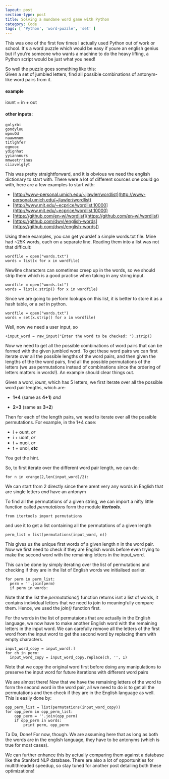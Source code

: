 ```yaml
---
layout: post
section-type: post
title: Solving a mundane word game with Python
category: Code
tags: [ 'Python', 'word-puzzle', 'set' ]
---
```

This was one of the first few times I actually used Python out of work or school. It's a word puzzle which would be easy if youre an english genius but if you're someone who wants a machine to do the heavy lifting, a Python script would be just what you need!

So well the puzzle goes something like this:  
Given a set of jumbled letters, find all possible combinations of antonym-like word pairs from it.

#### example
iount = in + out

#### other inputs:
<pre><code>golyrbi  
gondylou  
wpnuOd  
naawmnom  
titlghfer  
egmooc  
ydignhat  
yyiannnurs  
mmweetrrinus  
ciiavelglyt
</code></pre>

This was pretty straightforward, and it is obvious we need the english dictionary to start with. There were a lot of different sources one could go with, here are a few examples to start with:
- [http://www-personal.umich.edu/~jlawler/wordlist](http://www-personal.umich.edu/~jlawler/wordlist)
- [http://www.mit.edu/~ecprice/wordlist.10000](http://www.mit.edu/~ecprice/wordlist.10000)
- [https://github.com/en-wl/wordlist](https://github.com/en-wl/wordlist)
- [https://github.com/dwyl/english-words](https://github.com/dwyl/english-words])

Using these examples, you can get yourslef a simple words.txt file. Mine had ~25K words, each on a separate line. Reading them into a list was not that difficult:  
<pre><code data-trim class="python">wordfile = open("words.txt")
words = list(x for x in wordfile)
</code></pre>

Newline characters can sometimes creep up in the words, so we should strip them which is a good practise when taking in any string input.
<pre><code data-trim class="python">wordfile = open("words.txt")
words = list(x.strip() for x in wordfile)
</code></pre>
Since we are going to perform lookups on this list, it is better to store it as a hash table, or a *set* in python.
<pre><code data-trim class="python">wordfile = open("words.txt")
words = set(x.strip() for x in wordfile)
</code></pre>

Well, now we need a user input, so  
<pre><code data-trim class="python">+input_word = raw_input("Enter the word to be checked: ").strip()
</code></pre>

Now we need to get all the possible combinations of word pairs that can be formed with the given jumbled word. To get these word pairs we can first iterate over all the possible lengths of the word pairs, and then given the lengths of the the word pairs, find all the possible permutations of the letters (we use permutations instead of combinations since the ordering of letters matters in words!). An example should clear things out.

Given a word, *iount*, which has 5 letters, we first iterate over all the possible word pair lengths, which are:

* **1+4** (same as **4+1**) *and*

* **2+3** (same as **3+2**)

Then for each of the length pairs, we need to iterate over all the possible permutations. For example, in the 1+4 case:

* i + ount, *or*
* i + uont, *or*
* t + nuoi, *or*
* t + unoi, **_etc_**

You get the hint.

So, to first iterate over the different word pair length, we can do:
<pre><code data-trim class="python">for n in xrange(2,len(input_word)/2):
</code></pre>
We can start from 2 directly since there arent very any words in English that are single letters *and* have an antonym

To find all the permutations of a given string, we can import a nifty little function called *permutations* form the module **_itertools_**.
<pre><code data-trim class="python">from itertools import permutations
</code></pre>
and use it to get a list containing all the permutations of a given length
<pre><code data-trim class="python">perm_list = list(permutations(input_word, n))
</code></pre>
This gives us the unique first words of a given length n in the word pair. Now we first need to check if they are English words before even trying to make the second word with the remaining letters in the input_word.

This can be done by simply iterating over the list of permutations and checking if they are in the list of English words we initialised earlier.
<pre><code data-trim class="python">for perm in perm_list:
  perm = ''.join(perm)
  if perm in words:
</code></pre>
Note that the list the *permutations()* function returns isnt a list of words, it contains individual letters that we need to join to meaningfully compare them. Hence, we used the *join()* function first.

For the words in the list of permutaions that are actually in the English language, we now have to make another English word with the remaining letters in the input word. We can carefully remove all the letters of the first word from the input word to get the second word by replacing them with empty characters.
<pre><code data-trim class="python">input_word_copy = input_word[:]
for ch in perm:
  input_word_copy = input_word_copy.replace(ch, '', 1)
</code></pre>
Note that we copy the original word first before doing any manipulations to preserve the input word for future iterations with different word pairs

We are almost there! Now that we have the remaining letters of the word to form the second word in the word pair, all we need to do is to get all the permutations and then check if they are in the English language as well. This is easily done by:
<pre><code data-trim class="python">opp_perm_list = list(permutations(input_word_copy))
for opp_perm in opp_perm_list:
    opp_perm = ''.join(opp_perm)
    if opp_perm in words:
        print perm, opp_perm
</code></pre>

Ta Da, Done! For now, though. We are assuming here that as long as both the words are in the english language, they have to be antonyms (which is true for most cases).

We can further enhance this by actually comparing them against a database like the Stanford NLP database. There are also a lot of opportunities for multithreaded speedup, so stay tuned for another post detailing both these optimizations!
